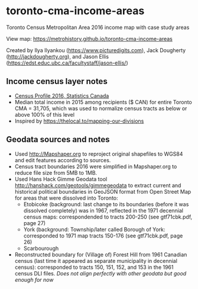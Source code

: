 # toronto-cma-income-areas
Toronto Census Metropolitan Area 2016 income map with case study areas

View map: https://metrohistory.github.io/toronto-cma-income-areas

Created by Ilya Ilyankou (https://www.picturedigits.com), Jack Dougherty (http://jackdougherty.org), and Jason Ellis (https://edst.educ.ubc.ca/facultystaff/jason-ellis/)

## Income census layer notes
- [Census Profile 2016, Statistics Canada](https://www12.statcan.gc.ca/census-recensement/2016/dp-pd/prof/details/page.cfm?Lang=E&Geo1=CMACA&Code1=535&Geo2=PR&Code2=01&SearchText=toronto&SearchType=Begins&SearchPR=01&B1=All&TABID=1&type=0)
- Median total income in 2015 among recipients ($ CAN)	for entire Toronto CMA = 31,705, which was used to normalize census tracts as below or above 100% of this level
- Inspired by https://thelocal.to/mapping-our-divisions

## Geodata sources and notes
- Used http://Mapshaper.org to reproject original shapefiles to WGS84 and edit features according to sources.
- Census tract boundaries 2016 were simplified in Mapshaper.org to reduce file size from 5MB to 1MB.
- Used Hans Hack Gimme Geodata tool http://hanshack.com/geotools/gimmegeodata to extract current and historical political boundaries in GeoJSON format from Open Street Map for areas that were dissolved into Toronto:
  - Etobicoke (background: last change to its boundaries (before it was dissolved completely) was in 1967, reflected in the 1971 decennial census maps: correspondended to tracts 200-250 (see gtf71cbk.pdf, page 27)
  - York (background: Township/later called Borough of York: corresponded to 1971 map tracts 150-176 (see gtf71cbk.pdf, page 26)
  - Scarbourough
- Reconstructed boundary for (Village of) Forest Hill from 1961 Canadian census (last time it appeared as separate municipality in decennial census): corresponded to tracts 150, 151, 152, and 153 in the 1961 census DLI files. *Does not align perfectly with other geodata but good enough for now*

